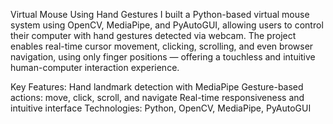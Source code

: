 Virtual Mouse Using Hand Gestures
I built a Python-based virtual mouse system using OpenCV, MediaPipe, and PyAutoGUI, allowing users to control their computer with hand gestures detected via webcam. The project enables real-time cursor movement, clicking, scrolling, and even browser navigation, using only finger positions — offering a touchless and intuitive human-computer interaction experience.

 Key Features:
Hand landmark detection with MediaPipe
Gesture-based actions: move, click, scroll, and navigate
Real-time responsiveness and intuitive interface
Technologies: Python, OpenCV, MediaPipe, PyAutoGUI
